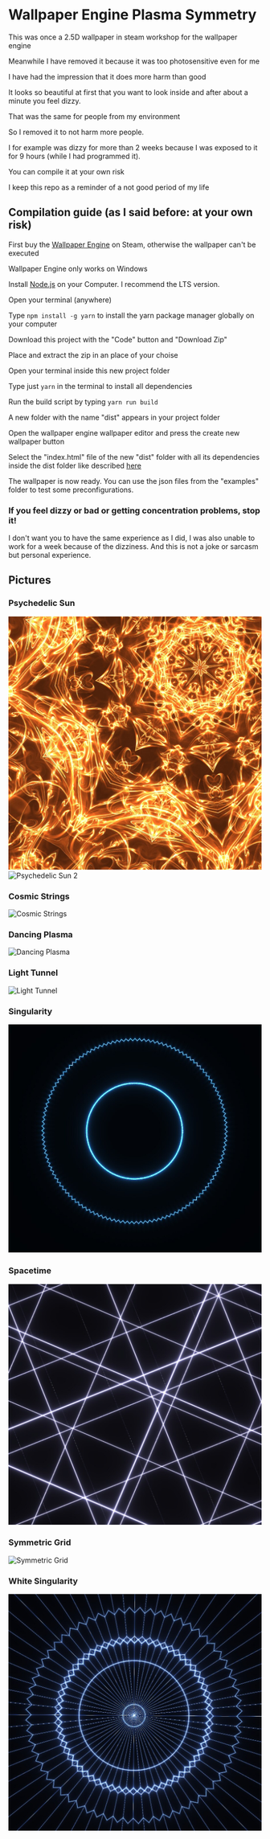 # Wallpaper Engine Plasma Symmetry

This was once a 2.5D wallpaper in steam workshop for the wallpaper engine

Meanwhile I have removed it because it was too photosensitive even for me

I have had the impression that it does more harm than good

It looks so beautiful at first that you want to look inside and after about a minute you feel dizzy.

That was the same for people from my environment

So I removed it to not harm more people.

I for example was dizzy for more than 2 weeks because I was exposed to it for 9 hours (while I had programmed it).

You can compile it at your own risk

I keep this repo as a reminder of a not good period of my life

## Compilation guide (as I said before: at your own risk)
First buy the [Wallpaper Engine](https://store.steampowered.com/app/431960/Wallpaper_Engine/) on Steam, otherwise the wallpaper can't be executed

Wallpaper Engine only works on Windows

Install [Node.js](https://nodejs.org/de/download) on your Computer. I recommend the LTS version.

Open your terminal (anywhere)

Type `npm install -g yarn` to install the yarn package manager globally on your computer

Download this project with the "Code" button and "Download Zip"

Place and extract the zip in an place of your choise

Open your terminal inside this new project folder

Type just `yarn` in the terminal to install all dependencies

Run the build script by typing `yarn run build`

A new folder with the name "dist" appears in your project folder

Open the wallpaper engine wallpaper editor and press the create new wallpaper button

Select the "index.html" file of the new "dist" folder with all its dependencies inside the dist folder like described [here](https://docs.wallpaperengine.io/en/web/first/gettingstarted.html)

The wallpaper is now ready. You can use the json files from the "examples" folder to test some preconfigurations.

### If you feel dizzy or bad or getting concentration problems, stop it!

I don't want you to have the same experience as I did,
I was also unable to work for a week because of the dizziness.
And this is not a joke or sarcasm but personal experience.

## Pictures

### Psychedelic Sun
![Psychedelic Sun 1](./public/preview.jpg)
![Psychedelic Sun 2](./pictures/psychedelic-sun.bmp)

### Cosmic Strings
![Cosmic Strings](./pictures/cosmic-strings.bmp)

### Dancing Plasma
![Dancing Plasma](./pictures/dancing-plasma.bmp)

### Light Tunnel
![Light Tunnel](./pictures/light-tunnel.bmp)

### Singularity
![Singularity](./pictures/singularity.bmp)

### Spacetime
![Spacetime](./pictures/spacetime.bmp)

### Symmetric Grid
![Symmetric Grid](./pictures/symmetric-grid.bmp)

### White Singularity
![White Singularity](./pictures/white-singularity.bmp)
